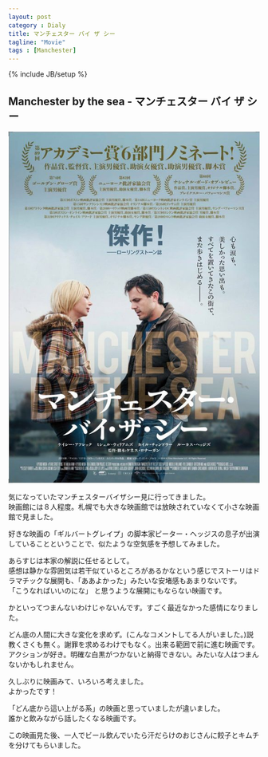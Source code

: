 ```yaml
---
layout: post
category : Dialy
title: マンチェスター バイ ザ シー
tagline: "Movie"
tags : [Manchester]
---
```

{% include JB/setup %}

## Manchester by the sea - マンチェスター バイ ザ シー

![画像](/assets/image/posts/20170528/mbts.jpg)   

気になっていたマンチェスターバイザシー見に行ってきました。  
映画館には８人程度。札幌でも大きな映画館では放映されていなくて小さな映画館で見ました。  

好きな映画の「ギルバートグレイプ」の脚本家ピーター・ヘッジスの息子が出演していることということで、似たような空気感を予想してみました。  

あらすじは本家の解説に任せるとして。  
感想は静かな雰囲気は若干似ているところがあるかなという感じでストーリはドラマチックな展開も、「ああよかった」みたいな安堵感もあまりないです。  
「こうなればいいのにな」 と思うような展開にもならない映画です。  

かといってつまんないわけじゃないんです。すごく最近なかった感情になりました。

どん底の人間に大きな変化を求めず。(こんなコメントしてる人がいました。)説教くさくも無く。謝罪を求めるわけでもなく。出来る範囲で前に進む映画です。  
アクションが好き。明確な白黒がつかないと納得できない。みたいな人はつまんないかもしれません。

久しぶりに映画みて、いろいろ考えました。  
よかったです！

「どん底から這い上がる系」の映画と思っていましたが違いました。  
誰かと飲みながら話したくなる映画です。  

この映画見た後、一人でビール飲んでいたら汗だらけのおじさんに餃子とキムチを分けてもらいました。
